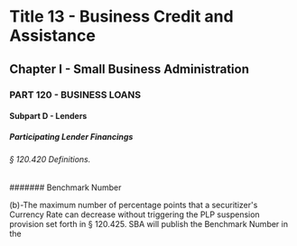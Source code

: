 
# Title 13 - Business Credit and Assistance
## Chapter I - Small Business Administration
### PART 120 - BUSINESS LOANS
#### Subpart D - Lenders
##### Participating Lender Financings
###### § 120.420 Definitions.
####### Benchmark Number

(b)-The maximum number of percentage points that a securitizer's Currency Rate can decrease without triggering the PLP suspension provision set forth in § 120.425. SBA will publish the Benchmark Number in the
